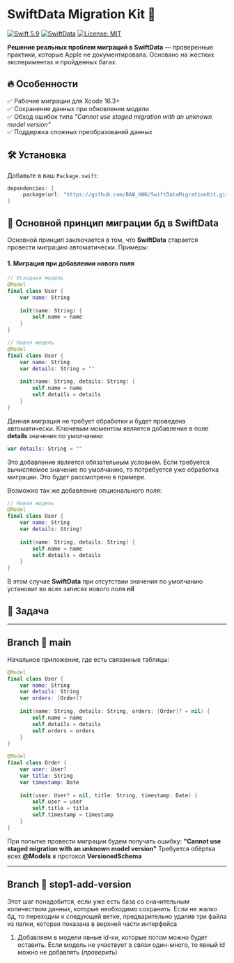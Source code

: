 # SwiftData Migration Kit 🧰

[![Swift 5.9](https://img.shields.io/badge/Swift-5.9-orange.svg)](https://swift.org)
[![SwiftData](https://img.shields.io/badge/SwiftData-✓-blue.svg)](https://developer.apple.com/documentation/swiftdata)
[![License: MIT](https://img.shields.io/badge/License-MIT-lightgrey.svg)](https://opensource.org/licenses/MIT)

**Решение реальных проблем миграций в SwiftData** — проверенные практики, которые Apple не документировала. Основано на жестких экспериментах и пройденных багах.

## 🔥 Особенности

✅ Рабочие миграции для Xcode 16.3+  
✅ Сохранение данных при обновлении модели  
✅ Обход ошибок типа _"Cannot use staged migration with an unknown model version"_  
✅ Поддержка сложных преобразований данных  

## 🛠 Установка

Добавьте в ваш `Package.swift`:

```swift
dependencies: [
    .package(url: "https://github.com/ВАШ_НИК/SwiftDataMigrationKit.git", from: "1.0.0")
]
```
## 🔄 Основной принцип миграции бд в SwiftData
Основной принцип заключается в том, что **SwiftData** старается провести миграцию автоматически. Примеры:
#### 1. Миграция при добавлении нового поля
```swift
// Исходная модель
@Model
final class User {
    var name: String
    
    init(name: String) {
        self.name = name
    }
}

// Новая модель
@Model
final class User {
    var name: String
    var details: String = ""
    
    init(name: String, details: String) {
        self.name = name
        self.details = details
    }
}
```
Данная миграция не требует обработки и будет проведена автоматически.
Ключевым моментом является добавление в поле **details** значения по умолчанию:
```swift
var details: String = ""
```
Это добавление является обязательным условием. Если требуется вычисляемое значение по умолчанию, то потребуется уже обработка миграции.
Это будет рассмотрено в примере.

Возможно так же добавление опционального поля:
```swift
// Новая модель
@Model
final class User {
    var name: String
    var details: String?
    
    init(name: String, details: String) {
        self.name = name
        self.details = details
    }
}
```
В этом случае **SwiftData** при отсутствии значения по умолчанию установит во всех записях нового поля **nil**
## 🎯 Задача

---
## Branch 🌿 main
Начальное приложение, где есть связанные таблицы:
```swift
@Model
final class User {
    var name: String
    var details: String
    var orders: [Order]?
    
    init(name: String, details: String, orders: [Order]? = nil) {
        self.name = name
        self.details = details
        self.orders = orders
    }
}

@Model
final class Order {
    var user: User?
    var title: String
    var timestamp: Date
    
    init(user: User? = nil, title: String, timestamp: Date) {
        self.user = user
        self.title = title
        self.timestamp = timestamp
    }
}
```
При попытке провести миграции будем получать ошибку: **"Cannot use staged migration with an unknown model version"**
Требуется обёртка всех **@Models** в протокол **VersionedSchema**

---
## Branch 🔧 step1-add-version
Этот шаг понадобится, если уже есть база со сначительным количеством данных, которые необходимо сохранить. 
Если не жалко бд, то переходим к следующей ветке, предварительно удалив три файла из папки, которая показана в верхней части интерфейса

1. Добавляем в модели явные id-ки, которые потом можно будет оставить.
   Если модель не участвует в связи один-много, то явный id можно не добавлять (_проверить_)
